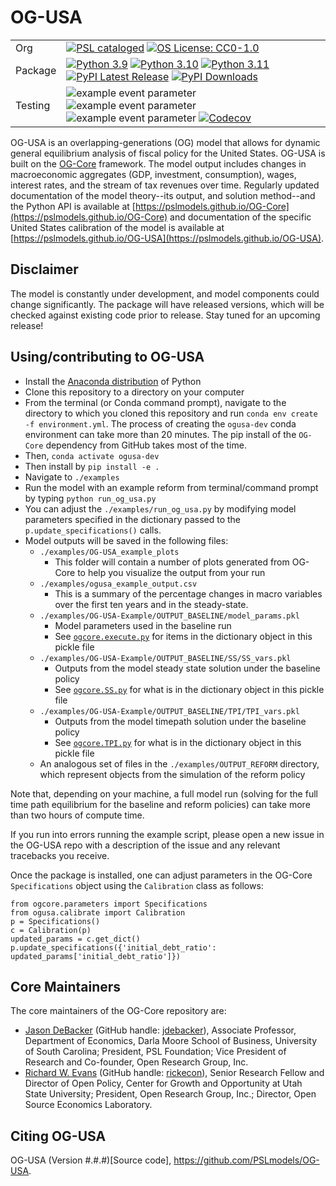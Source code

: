 # OG-USA

| | |
| --- | --- |
| Org | [![PSL cataloged](https://img.shields.io/badge/PSL-cataloged-a0a0a0.svg)](https://www.PSLmodels.org) [![OS License: CC0-1.0](https://img.shields.io/badge/OS%20License-CC0%201.0-yellow)](https://github.com/PSLmodels/OG-USA/blob/master/LICENSE) |
| Package | [![Python 3.9](https://img.shields.io/badge/python-3.10-blue.svg)](https://www.python.org/downloads/release/python-3917/) [![Python 3.10](https://img.shields.io/badge/python-3.10-blue.svg)](https://www.python.org/downloads/release/python-31013/) [![Python 3.11](https://img.shields.io/badge/python-3.11-blue.svg)](https://www.python.org/downloads/release/python-3116/) [![PyPI Latest Release](https://img.shields.io/pypi/v/ogusa.svg)](https://pypi.org/project/ogusa/) [![PyPI Downloads](https://img.shields.io/pypi/dm/ogusa.svg?label=PyPI%20downloads)](https://pypi.org/project/fiscalsim-us/) |
| Testing | ![example event parameter](https://github.com/PSLmodels/OG-USA/actions/workflows/build_and_test.yml/badge.svg?branch=master) ![example event parameter](https://github.com/PSLmodels/OG-USA/actions/workflows/deploy_docs.yml/badge.svg?branch=master) ![example event parameter](https://github.com/PSLmodels/OG-USA/actions/workflows/check_format.yml/badge.svg?branch=master) [![Codecov](https://codecov.io/gh/PSLmodels/OG-USA/branch/master/graph/badge.svg)](https://codecov.io/gh/PSLmodels/OG-USA) |

OG-USA is an overlapping-generations (OG) model that allows for dynamic general equilibrium analysis of fiscal policy for the United States. OG-USA is built on the [OG-Core](https://github.com/PSLmodels/OG-Core) framework. The model output includes changes in macroeconomic aggregates (GDP, investment, consumption), wages, interest rates, and the stream of tax revenues over time. Regularly updated documentation of the model theory--its output, and solution method--and the Python API is available at [https://pslmodels.github.io/OG-Core](https://pslmodels.github.io/OG-Core) and documentation of the specific United States calibration of the model is available at [https://pslmodels.github.io/OG-USA](https://pslmodels.github.io/OG-USA).


## Disclaimer

The model is constantly under development, and model components could change significantly. The package will have released versions, which will be checked against existing code prior to release. Stay tuned for an upcoming release!



## Using/contributing to OG-USA

* Install the [Anaconda distribution](https://www.anaconda.com/distribution/) of Python
* Clone this repository to a directory on your computer
* From the terminal (or Conda command prompt), navigate to the directory to which you cloned this repository and run `conda env create -f environment.yml`. The process of creating the `ogusa-dev` conda environment can take more than 20 minutes. The pip install of the `OG-Core` dependency from GitHub takes most of the time.
* Then, `conda activate ogusa-dev`
* Then install by `pip install -e .`
* Navigate to `./examples`
* Run the model with an example reform from terminal/command prompt by typing `python run_og_usa.py`
* You can adjust the `./examples/run_og_usa.py` by modifying model parameters specified in the dictionary passed to the `p.update_specifications()` calls.
* Model outputs will be saved in the following files:
  * `./examples/OG-USA_example_plots`
    * This folder will contain a number of plots generated from OG-Core to help you visualize the output from your run
  * `./examples/ogusa_example_output.csv`
    * This is a summary of the percentage changes in macro variables over the first ten years and in the steady-state.
  * `./examples/OG-USA-Example/OUTPUT_BASELINE/model_params.pkl`
    * Model parameters used in the baseline run
    * See [`ogcore.execute.py`](https://github.com/PSLmodels/OG-Core/blob/master/ogcore/execute.py) for items in the dictionary object in this pickle file
  * `./examples/OG-USA-Example/OUTPUT_BASELINE/SS/SS_vars.pkl`
    * Outputs from the model steady state solution under the baseline policy
    * See [`ogcore.SS.py`](https://github.com/PSLmodels/OG-Core/blob/master/ogcore/SS.py) for what is in the dictionary object in this pickle file
  * `./examples/OG-USA-Example/OUTPUT_BASELINE/TPI/TPI_vars.pkl`
    * Outputs from the model timepath solution under the baseline policy
    * See [`ogcore.TPI.py`](https://github.com/PSLmodels/OG-Core/blob/master/ogcore/TPI.py) for what is in the dictionary object in this pickle file
  * An analogous set of files in the `./examples/OUTPUT_REFORM` directory, which represent objects from the simulation of the reform policy

Note that, depending on your machine, a full model run (solving for the full time path equilibrium for the baseline and reform policies) can take more than two hours of compute time.

If you run into errors running the example script, please open a new issue in the OG-USA repo with a description of the issue and any relevant tracebacks you receive.

Once the package is installed, one can adjust parameters in the OG-Core `Specifications` object using the `Calibration` class as follows:

```
from ogcore.parameters import Specifications
from ogusa.calibrate import Calibration
p = Specifications()
c = Calibration(p)
updated_params = c.get_dict()
p.update_specifications({'initial_debt_ratio': updated_params['initial_debt_ratio']})
```


## Core Maintainers

The core maintainers of the OG-Core repository are:

* [Jason DeBacker](https://www.jasondebacker.com/) (GitHub handle: [jdebacker](https://github.com/jdebacker)), Associate Professor, Department of Economics, Darla Moore School of Business, University of South Carolina; President, PSL Foundation; Vice President of Research and Co-founder, Open Research Group, Inc.
* [Richard W. Evans](https://sites.google.com/site/rickecon/) (GitHub handle: [rickecon](https://github.com/rickecon)), Senior Research Fellow and Director of Open Policy, Center for Growth and Opportunity at Utah State University; President, Open Research Group, Inc.; Director, Open Source Economics Laboratory.

## Citing OG-USA

OG-USA (Version #.#.#)[Source code], https://github.com/PSLmodels/OG-USA.
